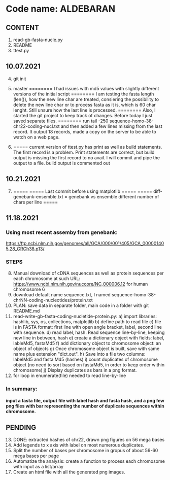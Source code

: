 # Code name: ALDEBARAN

## CONTENT
1) read-gb-fasta-nucle.py
2) README
3) ttest.py

## 10.07.2021
4) git init
5) master
======== I had issues with md5 values with slightly different versions of the initial script
======== I am testing the fasta length (len()), how the new line char are treated, consiering the possibility to delete the new line char or to process fasta as it is, which is 60 char lenght. Still unsure how the last line is processed. 
======== Also, I started the git project to keep track of changes. Before today I just saved separate files.
======== run tail -250 sequence-homo-38-chr22-coding-nucl.txt and then added a few lines missing from the last record. It output 18 records, made a copy on the server to be able to watch on a web page. 

6) ===== current version of ttest.py has print as well as build statements. The first record is a problem. Print statements are correct, but build output is missing the first record to no avail. I will commit and pipe the output to a file. build output is commented out


## 10.21.2021
7) =====
===== Last commit before using matplotlib
===== 
===== diff-genebank-ensemble.txt = genebank vs ensemble different number of chars per line
===== 

## 11.18.2021
### Using most recent assemby from genebank:
https://ftp.ncbi.nlm.nih.gov/genomes/all/GCA/000/001/405/GCA_000001405.28_GRCh38.p13/
### STEPS
8) Manual download of cDNA sequences as well as protein sequences per each chromosome at such URL:
https://www.ncbi.nlm.nih.gov/nuccore/NC_000006.12 for human chromosome 6
9) download default name sequence.txt, I named sequence-homo-38-chrNN-coding-nucleotides/protein.txt
10) PLAN: save data in separate folder, main code in a folder with git
README.md
11) read-write-gb-fasta-coding-nucletide-protein.py: 
  a) import libraries: hashlib, sys, os, collections, matplotlib 
  b) define path to read file c) file is in FASTA format: first line with open angle bracket, label, second line with sequence. d) read label, hash. Read sequence line-by-line, keeping new line in between, hash e) create a dictionary object with fields: label, lableMd5, fastaMd5 f) add dictionary object to chromosome object: an object of objects g) Once chromosome object is built, save with same name plus extension "dict.out". h) Save into a file two columns: labelMd5 and fasta Md5 (hashes) i) count duplicates of chromosome object (no need to sort based on fastaMd5, in order to keep order within chromosome) j) Display duplicates as bars in a png format.
12) for loop in enumerate(file) needed to read line-by-line
### In summary: 
#### input a fasta file, output file with label hash and fasta hash, and a png few png files with bar representing the number of duplicate sequences within chromosome.

## PENDING
13) DONE: extracted hashes of chr22, drawn png figures on 56 mega bases
14) Add legends to x axis with label on most numerous duplicates.
15) Split the number of bases per chromosome in gropus of about 56-60 mega bases per page
17) Automatize the analysis: create a function to process each chromosome with input as a list/array
18) Create an html file with all the generated png images.

